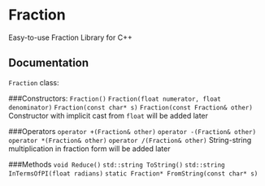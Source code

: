 # Fraction
Easy-to-use Fraction Library for C++


## Documentation

`Fraction` class:

###Constructors:
`Fraction()`
`Fraction(float numerator, float denominator)`
`Fraction(const char* s)`
`Fraction(const Fraction& other)`
Constructor with implicit cast from `float` will be added later

###Operators
`operator +(Fraction& other)`
`operator -(Fraction& other)`
`operator *(Fraction& other)`
`operator /(Fraction& other)`
String-string multiplication in fraction form will be added later

###Methods
`void Reduce()`
`std::string ToString()`
`std::string InTermsOfPI(float radians)`
`static Fraction* FromString(const char* s)`

